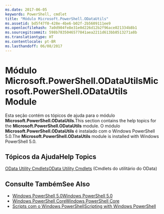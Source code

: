 ```yaml
---
ms.date: 2017-06-05
keywords: PowerShell, cmdlet
title: "Módulo Microsoft.PowerShell.ODataUtils"
ms.assetid: bd5f47f0-428e-4be6-b02f-2b5609111ee9
ms.openlocfilehash: 7a0d904fe8e31e0d226d12b2f96ace021334b8b1
ms.sourcegitcommit: 598b7835046577841aea2211d613bb8513271a8b
ms.translationtype: HT
ms.contentlocale: pt-BR
ms.lasthandoff: 06/08/2017
---
```

# <a name="microsoftpowershellodatautils-module"></a><span data-ttu-id="4eb49-103">Módulo Microsoft.PowerShell.ODataUtils</span><span class="sxs-lookup"><span data-stu-id="4eb49-103">Microsoft.PowerShell.ODataUtils Module</span></span>
<span data-ttu-id="4eb49-104">Esta seção contém os tópicos de ajuda para o módulo **Microsoft.PowerShell.ODataUtils**.</span><span class="sxs-lookup"><span data-stu-id="4eb49-104">This section contains the help topics for the **Microsoft.PowerShell.ODataUtils** module.</span></span> <span data-ttu-id="4eb49-105">O módulo **Microsoft.PowerShell.ODataUtils** é instalado com o Windows PowerShell 5.0.</span><span class="sxs-lookup"><span data-stu-id="4eb49-105">The **Microsoft.PowerShell.ODataUtils** module is installed with Windows PowerShell 5.0.</span></span>

## <a name="help-topics"></a><span data-ttu-id="4eb49-106">Tópicos da Ajuda</span><span class="sxs-lookup"><span data-stu-id="4eb49-106">Help Topics</span></span>
[<span data-ttu-id="4eb49-107">OData Utility Cmdlets</span><span class="sxs-lookup"><span data-stu-id="4eb49-107">OData Utility Cmdlets</span></span>](http://technet.microsoft.com/library/dn818506(v=wps.640).aspx) (Cmdlets do utilitário do OData)

## <a name="see-also"></a><span data-ttu-id="4eb49-108">Consulte Também</span><span class="sxs-lookup"><span data-stu-id="4eb49-108">See Also</span></span>
- [<span data-ttu-id="4eb49-109">Windows PowerShell 5.0</span><span class="sxs-lookup"><span data-stu-id="4eb49-109">Windows PowerShell 5.0</span></span>](Windows-PowerShell-5.0.md)
- [<span data-ttu-id="4eb49-110">Windows PowerShell Core</span><span class="sxs-lookup"><span data-stu-id="4eb49-110">Windows PowerShell Core</span></span>](https://technet.microsoft.com/en-us/library/4b75f1e4-f327-48f3-92ab-bf5435094d41)
- [<span data-ttu-id="4eb49-111">Scripts com o Windows PowerShell</span><span class="sxs-lookup"><span data-stu-id="4eb49-111">Scripting with Windows PowerShell</span></span>](../../getting-started/fundamental/Scripting-with-Windows-PowerShell.md)

